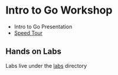 # Intro to Go Workshop

- Intro to Go Presentation
- [Speed Tour](speed_tour.md)

## Hands on Labs

Labs live under the [labs](labs) directory
